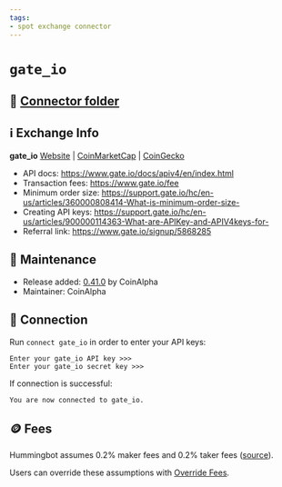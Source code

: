 ```yaml
---
tags:
- spot exchange connector
---
```


# `gate_io`

## 📁 [Connector folder](https://github.com/hummingbot/hummingbot/tree/master/hummingbot/connector/exchange/gate_io)

## ℹ️ Exchange Info

**gate_io** 
[Website](https://www.gate.io/en/) | [CoinMarketCap](https://coinmarketcap.com/exchanges/gate-io/) | [CoinGecko](https://www.coingecko.com/en/exchanges/gate-io)

* API docs: https://www.gate.io/docs/apiv4/en/index.html
* Transaction fees: https://www.gate.io/fee
* Minimum order size: https://support.gate.io/hc/en-us/articles/360000808414-What-is-minimum-order-size-
* Creating API keys: https://support.gate.io/hc/en-us/articles/900000114363-What-are-APIKey-and-APIV4keys-for-
* Referral link: https://www.gate.io/signup/5868285

## 👷 Maintenance

* Release added: [0.41.0](/release-notes/0.41.0/) by CoinAlpha
* Maintainer: CoinAlpha

## 🔑 Connection

Run `connect gate_io` in order to enter your API keys:
 
```
Enter your gate_io API key >>>
Enter your gate_io secret key >>>
```

If connection is successful:
```
You are now connected to gate_io.
```

## 🪙 Fees

Hummingbot assumes 0.2% maker fees and 0.2% taker fees ([source](https://github.com/hummingbot/hummingbot/blob/master/hummingbot/connector/exchange/gate_io/gate_io_utils.py#L21)).

Users can override these assumptions with [Override Fees](/global-configs/override-fees/).